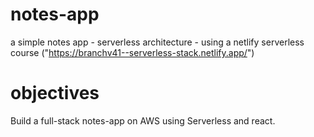 # notes-app
a simple notes app - serverless architecture - using a netlify serverless course ("https://branchv41--serverless-stack.netlify.app/")
# objectives
Build a full-stack notes-app on AWS using Serverless and react.
